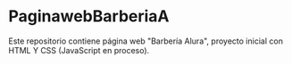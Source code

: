 # PaginawebBarberiaA
Este repositorio contiene página web "Barbería Alura", proyecto inicial con HTML Y CSS (JavaScript en proceso).
